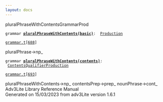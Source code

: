 ```yaml
---
layout: docs
---
```

<span class="title">pluralPhraseWithContents</span><span class="type">GrammarProd</span>

`grammar `**[`pluralPhraseWithContents(basic)`](../object/pluralPhraseWithContents(basic).html)**` :   `[`Production`](../object/Production.html)

[`grammar.t`](../file/grammar.t.html)`[`[`688`](../source/grammar.t.html#688)`]`



pluralPhrase-\>np\_  



`grammar `**[`pluralPhraseWithContents(contents)`](../object/pluralPhraseWithContents(contents).html)**` :   `[`ContentsQualifierProduction`](../object/ContentsQualifierProduction.html)

[`grammar.t`](../file/grammar.t.html)`[`[`693`](../source/grammar.t.html#693)`]`



pluralPhraseWithContents-\>np\_ contentsPrep-\>prep\_
nounPhrase-\>cont\_  
Adv3Lite Library Reference Manual  
Generated on 15/03/2023 from adv3Lite version 1.6.1


